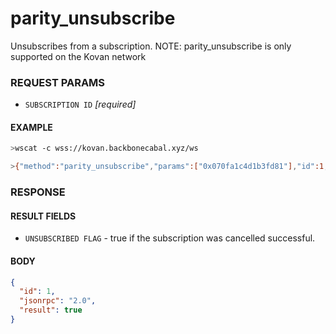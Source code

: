 # parity_unsubscribe

Unsubscribes from a subscription. NOTE: parity_unsubscribe is only
supported on the Kovan network

### REQUEST PARAMS

- `SUBSCRIPTION ID` _[required]_

#### EXAMPLE

```bash
>wscat -c wss://kovan.backbonecabal.xyz/ws

>{"method":"parity_unsubscribe","params":["0x070fa1c4d1b3fd81"],"id":1,"jsonrpc":"2.0"}
```

### RESPONSE

#### RESULT FIELDS

- `UNSUBSCRIBED FLAG` - true if the subscription was cancelled
  successful.

#### BODY

```json
{
  "id": 1,
  "jsonrpc": "2.0",
  "result": true
}
```
